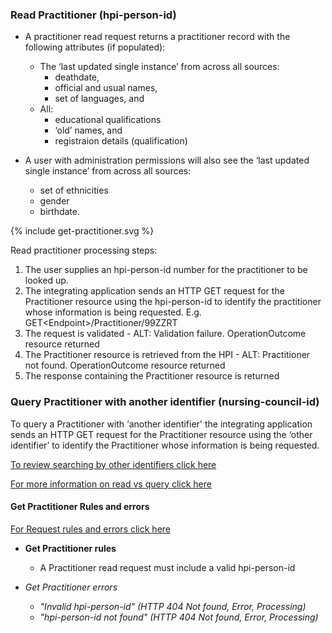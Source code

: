 

### Read Practitioner (hpi-person-id)

* A practitioner read request returns a practitioner record with the following attributes (if populated):
  * The ‘last updated single instance’ from across all sources:
    * deathdate,
    * official and usual names,
    * set of languages, and
  * All:
    * educational qualifications
    * ‘old’ names, and
    * registraion details (qualification) 

* A user with administration permissions will also see the ‘last updated single instance’ from across all sources:
  * set of ethnicities
  * gender
  * birthdate.


<div>
{% include get-practitioner.svg %}
</div>

Read practitioner processing steps:

1. The user supplies an hpi-person-id number for the practitioner to be looked up.
2. The integrating application sends an HTTP GET request for the Practitioner resource using the hpi-person-id to identify the practitioner whose information is being requested. E.g. GET\<Endpoint>/Practitioner/99ZZRT
3. The request is validated - ALT: Validation failure. OperationOutcome resource returned
4. The Practitioner resource is retrieved from the HPI - ALT: Practitioner not found. OperationOutcome resource returned
5. The response containing the Practitioner resource is returned

### Query Practitioner with another identifier (nursing-council-id)

To query a Practitioner with ‘another identifier' the integrating application sends an HTTP GET request for the Practitioner resource using the ‘other identifier’ to identify the Practitioner whose information is being requested.

[To review searching by other identifiers click here](/searchPractitioner.html#other-search-criteria)

[For more information on read vs query click here](/general.html#read-resource-by-id)


#### Get Practitioner Rules and errors

[For Request rules and errors click here](/general.html#request-rules-and-errors)

* **Get Practitioner rules**
  * A Practitioner read request must include a valid hpi-person-id

* _Get Practitioner errors_
    * _"Invalid hpi-person-id" (HTTP 404 Not found, Error, Processing)_
    * _"hpi-person-id not found" (HTTP 404 Not found, Error, Processing)_
